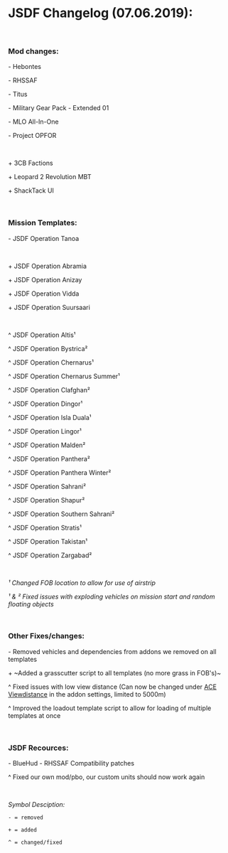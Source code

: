 # JSDF Changelog (07.06.2019):

<br>

### Mod changes:

\- Hebontes

\- RHSSAF

\- Titus

\- Military Gear Pack \- Extended 01

\- MLO All\-In\-One

\- Project OPFOR

<br>

\+ 3CB Factions

\+ Leopard 2 Revolution MBT

\+ ShackTack UI

<br>

### Mission Templates: 

\- JSDF Operation Tanoa 

<br>

\+ JSDF Operation Abramia

\+ JSDF Operation Anizay

\+ JSDF Operation Vidda

\+ JSDF Operation Suursaari

<br>

^ JSDF Operation Altis¹

^ JSDF Operation Bystrica²

^ JSDF Operation Chernarus¹

^ JSDF Operation Chernarus Summer¹

^ JSDF Operation Clafghan²

^ JSDF Operation Dingor¹

^ JSDF Operation Isla Duala¹

^ JSDF Operation Lingor¹

^ JSDF Operation Malden²

^ JSDF Operation Panthera²

^ JSDF Operation Panthera Winter²

^ JSDF Operation Sahrani²

^ JSDF Operation Shapur²

^ JSDF Operation Southern Sahrani²

^ JSDF Operation Stratis¹

^ JSDF Operation Takistan¹

^ JSDF Operation Zargabad²

<br>

_¹ Changed FOB location to allow for use of airstrip_

_¹ & ² Fixed issues with exploding vehicles on mission start and random floating objects_

<br>

### Other Fixes/changes:

\- Removed vehicles and dependencies from addons we removed on all templates

\+ ~Added a grasscutter script to all templates (no more grass in FOB's)~

^ Fixed issues with low view distance (Can now be changed under [ACE Viewdistance](https://mods.jsdf.co.uk/media/ACE_ViewDistance.mp4 "watch this to see how") in the addon settings, limited to 5000m)

^ Improved the loadout template script to allow for loading of multiple templates at once

<br>

### JSDF Recources:

\- BlueHud
\- RHSSAF Compatibility patches


^ Fixed our own mod/pbo, our custom units should now work again 

<br>

_Symbol Desciption:_

```
- = removed

+ = added

^ = changed/fixed
```
